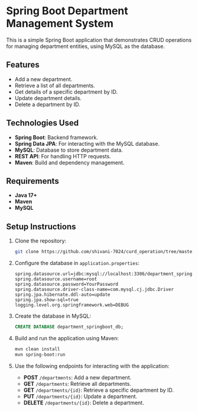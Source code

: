 # Spring Boot Department Management System

This is a simple Spring Boot application that demonstrates CRUD operations for managing department entities, using MySQL as the database.

## Features

- Add a new department.
- Retrieve a list of all departments.
- Get details of a specific department by ID.
- Update department details.
- Delete a department by ID.

## Technologies Used

- **Spring Boot**: Backend framework.
- **Spring Data JPA**: For interacting with the MySQL database.
- **MySQL**: Database to store department data.
- **REST API**: For handling HTTP requests.
- **Maven**: Build and dependency management.

## Requirements

- **Java 17+**
- **Maven**
- **MySQL**

## Setup Instructions

1. Clone the repository:

   ```bash
   git clone https://github.com/shivani-7024/curd_operation/tree/master
   ```

2. Configure the database in `application.properties`:

   ```properties
   spring.datasource.url=jdbc:mysql://localhost:3306/department_springboot_db
   spring.datasource.username=root
   spring.datasource.password=YourPassword
   spring.datasource.driver-class-name=com.mysql.cj.jdbc.Driver
   spring.jpa.hibernate.ddl-auto=update
   spring.jpa.show-sql=true
   logging.level.org.springframework.web=DEBUG
   ```

3. Create the database in MySQL:

   ```sql
   CREATE DATABASE department_springboot_db;
   ```

4. Build and run the application using Maven:

   ```bash
   mvn clean install
   mvn spring-boot:run
   ```

5. Use the following endpoints for interacting with the application:

   - **POST** `/departments`: Add a new department.
   - **GET** `/departments`: Retrieve all departments.
   - **GET** `/departments/{id}`: Retrieve a specific department by ID.
   - **PUT** `/departments/{id}`: Update a department.
   - **DELETE** `/departments/{id}`: Delete a department.
